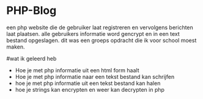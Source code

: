 # PHP-Blog
een php website die de gebruiker laat registreren en vervolgens berichten laat plaatsen.
alle gebruikers informatie word gencrypt en in een text bestand opgeslagen.
dit was een groeps opdracht die ik voor school moest maken.

#wat ik geleerd heb
- Hoe je met php informatie uit een html form haalt
- Hoe je met php informatie naar een tekst bestand kan schrijfen
- hoe je met php informatie uit een tekst bestand kan halen
- hoe je strings kan encrypten en weer kan decrypten in php
